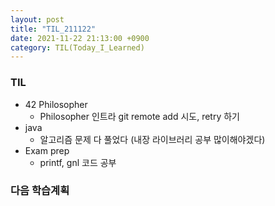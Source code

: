 ```yaml
---
layout: post
title: "TIL_211122"
date: 2021-11-22 21:13:00 +0900
category: TIL(Today_I_Learned)
---
```


### TIL
- 42 Philosopher
	- Philosopher 인트라 git remote add 시도, retry 하기
- java
	- 알고리즘 문제 다 풀었다 (내장 라이브러리 공부 많이해야겠다)
- Exam prep
	- printf, gnl 코드 공부

### 다음 학습계획